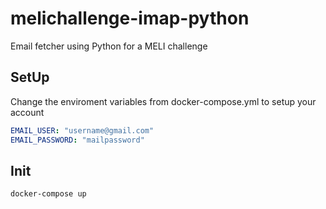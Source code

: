# melichallenge-imap-python
Email fetcher using Python for a MELI challenge
## SetUp
Change the enviroment variables from docker-compose.yml to setup your account
```yml
EMAIL_USER: "username@gmail.com"
EMAIL_PASSWORD: "mailpassword"
```
## Init
```bash
docker-compose up
```
